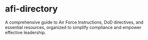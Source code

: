 # afi-directory
A comprehensive guide to Air Force Instructions, DoD directives, and essential resources, organized to simplify compliance and empower effective leadership.
